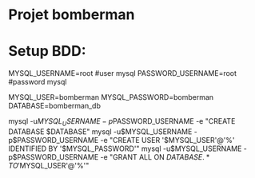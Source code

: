 # Projet bomberman

# Setup BDD:

MYSQL_USERNAME=root	#user mysql
PASSWORD_USERNAME=root	#password mysql

MYSQL_USER=bomberman
MYSQL_PASSWORD=bomberman
DATABASE=bomberman_db

mysql -u$MYSQL_USERNAME -p$PASSWORD_USERNAME -e "CREATE DATABASE $DATABASE"
mysql -u$MYSQL_USERNAME -p$PASSWORD_USERNAME -e "CREATE USER '$MYSQL_USER'@'%' IDENTIFIED BY '$MYSQL_PASSWORD'"
mysql -u$MYSQL_USERNAME -p$PASSWORD_USERNAME -e "GRANT ALL ON $DATABASE.* TO '$MYSQL_USER'@'%'"
